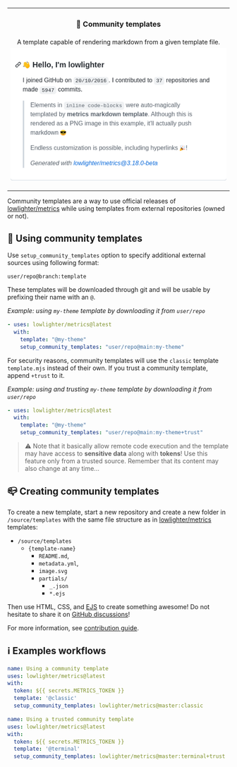 <table>
  <tr><th colspan="2"><h3>📕 Community templates</h3></th></tr>
  <tr><td colspan="2" align="center">A template capable of rendering markdown from a given template file.</td></tr>
  <tr>
    <td  colspan="2" align="center">
      <img src="https://github.com/lowlighter/lowlighter/blob/master/metrics.markdown.png" alt=""></img>
      <img width="900" height="1" alt="">
    </td>
  </tr>
</table>

Community templates are a way to use official releases of [lowlighter/metrics](https://github.com/lowlighter/metrics) while using templates from external repositories (owned or not).

## 📮 Using community templates

Use `setup_community_templates` option to specify additional external sources using following format:
```
user/repo@branch:template
```

These templates will be downloaded through git and will be usable by prefixing their name with an `@`.

*Example: using `my-theme` template by downloading it from `user/repo`*
```yml
- uses: lowlighter/metrics@latest
  with:
    template: "@my-theme"
    setup_community_templates: "user/repo@main:my-theme"
```

For security reasons, community templates will use the `classic` template `template.mjs` instead of their own.
If you trust a community template, append `+trust` to it.

*Example: using and trusting `my-theme` template by downloading it from `user/repo`*
```yml
- uses: lowlighter/metrics@latest
  with:
    template: "@my-theme"
    setup_community_templates: "user/repo@main:my-theme+trust"
```

> ⚠️ Note that it basically allow remote code execution and the template may have access to **sensitive data** along with **tokens**! Use this feature only from a trusted source. Remember that its content may also change at any time...

## 📪 Creating community templates

To create a new template, start a new repository and create a new folder in `/source/templates` with the same file structure as in [lowlighter/metrics](https://github.com/lowlighter/metrics) templates:

* `/source/templates`
  * `{template-name}`
    * `README.md`,
    * `metadata.yml`,
    * `image.svg`
    * `partials/`
      * `_.json`
      * `*.ejs`

Then use HTML, CSS, and [EJS](https://github.com/mde/ejs) to create something awesome!
Do not hesitate to share it on [GitHub discussions](https://github.com/lowlighter/metrics/discussions)!

For more information, see [contribution guide](/CONTRIBUTING.md).

## ℹ️ Examples workflows

<!--examples-->
```yaml
name: Using a community template
uses: lowlighter/metrics@latest
with:
  token: ${{ secrets.METRICS_TOKEN }}
  template: '@classic'
  setup_community_templates: lowlighter/metrics@master:classic

```
```yaml
name: Using a trusted community template
uses: lowlighter/metrics@latest
with:
  token: ${{ secrets.METRICS_TOKEN }}
  template: '@terminal'
  setup_community_templates: lowlighter/metrics@master:terminal+trust

```
<!--/examples-->